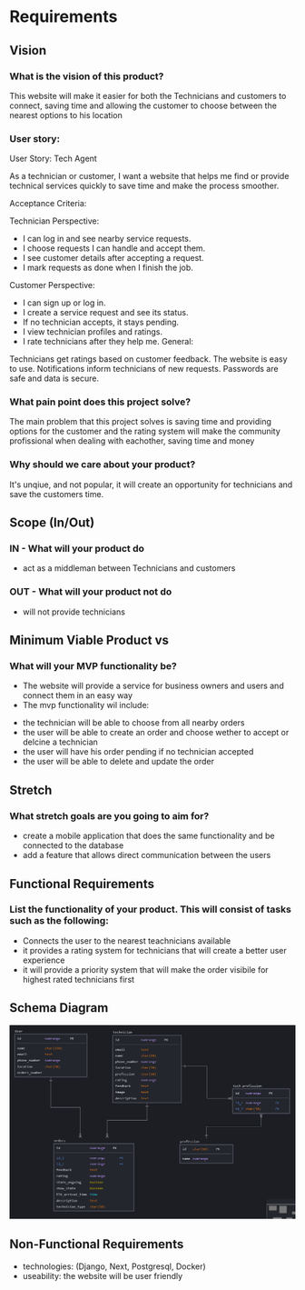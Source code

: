 # Requirements

## Vision

### What is the vision of this product?

This website will make it easier for both the Technicians and customers to connect, saving time and allowing the customer to choose between the nearest options to his location

### User story:
User Story: Tech Agent 

As a technician or customer, I want a website that helps me find or provide technical services quickly to save time and make the process smoother.

Acceptance Criteria:

Technician Perspective:

+ I can log in and see nearby service requests.
+ I choose requests I can handle and accept them.
+ I see customer details after accepting a request.
+ I mark requests as done when I finish the job.

Customer Perspective:

+ I can sign up or log in.
+ I create a service request and see its status.
+ If no technician accepts, it stays pending.
+ I view technician profiles and ratings.
+ I rate technicians after they help me.
General:

Technicians get ratings based on customer feedback.
The website is easy to use.
Notifications inform technicians of new requests.
Passwords are safe and data is secure.

### What pain point does this project solve?

The main problem that this project solves is saving time and providing options for the customer and the rating system will make the community profissional when dealing with eachother, saving time and money


### Why should we care about your product?

It's unqiue, and not popular, it will create an opportunity for technicians and save the customers time.


## Scope (In/Out)

### IN - What will your product do

- act as a middleman between Technicians and customers

### OUT - What will your product not do

- will not provide technicians 


## Minimum Viable Product vs
### What will your MVP functionality be? 

* The website will provide a service for business owners and users and connect them in an easy way
* The mvp functionality wil include:
- the technician will be able to choose from all nearby orders
- the user will be able to create an order and choose wether to accept or delcine a technician
- the user will have his order pending if no technician accepted
- the user will be able to delete and update the order 


## Stretch
### What stretch goals are you going to aim for?

- create a mobile application that does the same functionality and be connected to the database
- add a feature that allows direct communication between the users

## Functional Requirements

### List the functionality of your product. This will consist of tasks such as the following:
- Connects the user to the nearest teachnicians available
- it provides a rating system for technicians that will create a better user experience
- it will provide a priority system that will make the order visibile for highest rated technicians first


## Schema Diagram

![diagram](/assets/diagram.png)

## Non-Functional Requirements
- technologies: (Django, Next, Postgresql, Docker)
- useability: the website will be user friendly